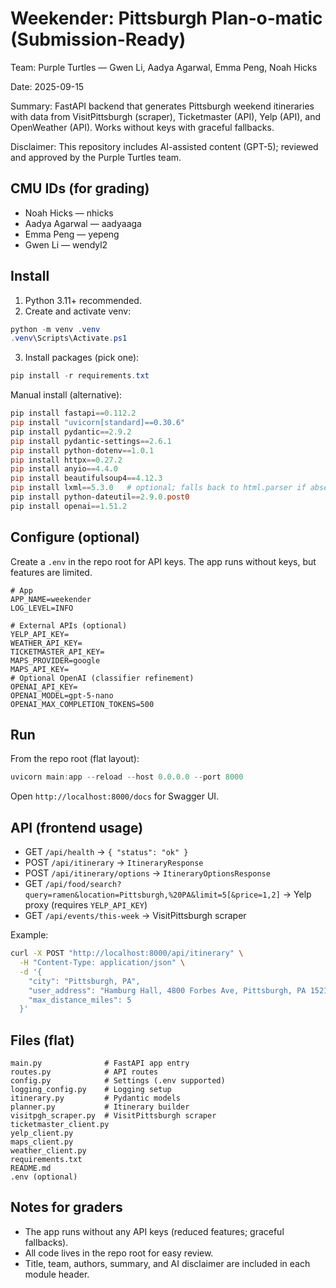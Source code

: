 # Weekender: Pittsburgh Plan‑o‑matic (Submission-Ready)

Team: Purple Turtles — Gwen Li, Aadya Agarwal, Emma Peng, Noah Hicks

Date: 2025-09-15

Summary: FastAPI backend that generates Pittsburgh weekend itineraries with data from VisitPittsburgh (scraper), Ticketmaster (API), Yelp (API), and OpenWeather (API). Works without keys with graceful fallbacks.

Disclaimer: This repository includes AI-assisted content (GPT-5); reviewed and approved by the Purple Turtles team.

## CMU IDs (for grading)

- Noah Hicks — nhicks 
- Aadya Agarwal — aadyaaga
- Emma Peng — yepeng
- Gwen Li — wendyl2

## Install

1) Python 3.11+ recommended.
2) Create and activate venv:
```powershell
python -m venv .venv
.venv\Scripts\Activate.ps1
```
3) Install packages (pick one):
```powershell
pip install -r requirements.txt
```

Manual install (alternative):
```powershell
pip install fastapi==0.112.2
pip install "uvicorn[standard]==0.30.6"
pip install pydantic==2.9.2
pip install pydantic-settings==2.6.1
pip install python-dotenv==1.0.1
pip install httpx==0.27.2
pip install anyio==4.4.0
pip install beautifulsoup4==4.12.3
pip install lxml==5.3.0   # optional; falls back to html.parser if absent
pip install python-dateutil==2.9.0.post0
pip install openai==1.51.2
```

## Configure (optional)

Create a `.env` in the repo root for API keys. The app runs without keys, but features are limited.
```env
# App
APP_NAME=weekender
LOG_LEVEL=INFO

# External APIs (optional)
YELP_API_KEY=
WEATHER_API_KEY=
TICKETMASTER_API_KEY=
MAPS_PROVIDER=google
MAPS_API_KEY=
# Optional OpenAI (classifier refinement)
OPENAI_API_KEY=
OPENAI_MODEL=gpt-5-nano
OPENAI_MAX_COMPLETION_TOKENS=500
```

## Run

From the repo root (flat layout):
```powershell
uvicorn main:app --reload --host 0.0.0.0 --port 8000
```
Open `http://localhost:8000/docs` for Swagger UI.

## API (frontend usage)

- GET `/api/health` → `{ "status": "ok" }`
- POST `/api/itinerary` → `ItineraryResponse`
- POST `/api/itinerary/options` → `ItineraryOptionsResponse`
- GET `/api/food/search?query=ramen&location=Pittsburgh,%20PA&limit=5[&price=1,2]` → Yelp proxy (requires `YELP_API_KEY`)
- GET `/api/events/this-week` → VisitPittsburgh scraper

Example:
```bash
curl -X POST "http://localhost:8000/api/itinerary" \
  -H "Content-Type: application/json" \
  -d '{
    "city": "Pittsburgh, PA",
    "user_address": "Hamburg Hall, 4800 Forbes Ave, Pittsburgh, PA 15213",
    "max_distance_miles": 5
  }'
```

## Files (flat)

```
main.py              # FastAPI app entry
routes.py            # API routes
config.py            # Settings (.env supported)
logging_config.py    # Logging setup
itinerary.py         # Pydantic models
planner.py           # Itinerary builder
visitpgh_scraper.py  # VisitPittsburgh scraper
ticketmaster_client.py
yelp_client.py
maps_client.py
weather_client.py
requirements.txt
README.md
.env (optional)
```

## Notes for graders

- The app runs without any API keys (reduced features; graceful fallbacks).
- All code lives in the repo root for easy review.
- Title, team, authors, summary, and AI disclaimer are included in each module header.



